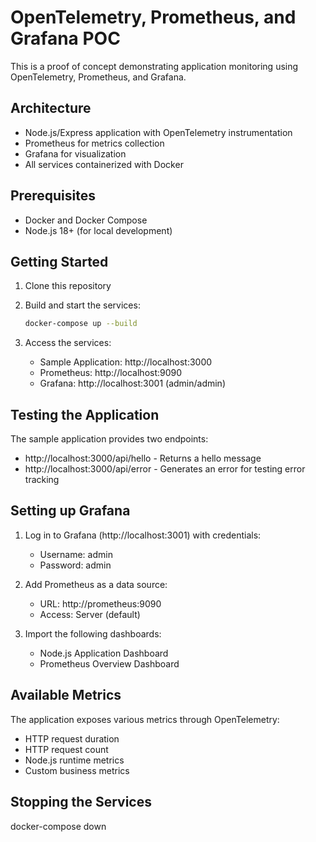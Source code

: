 # OpenTelemetry, Prometheus, and Grafana POC

This is a proof of concept demonstrating application monitoring using OpenTelemetry, Prometheus, and Grafana.

## Architecture

- Node.js/Express application with OpenTelemetry instrumentation
- Prometheus for metrics collection
- Grafana for visualization
- All services containerized with Docker

## Prerequisites

- Docker and Docker Compose
- Node.js 18+ (for local development)

## Getting Started

1. Clone this repository
2. Build and start the services:
   ```bash
   docker-compose up --build
   ```

3. Access the services:
   - Sample Application: http://localhost:3000
   - Prometheus: http://localhost:9090
   - Grafana: http://localhost:3001 (admin/admin)

## Testing the Application

The sample application provides two endpoints:
- http://localhost:3000/api/hello - Returns a hello message
- http://localhost:3000/api/error - Generates an error for testing error tracking

## Setting up Grafana

1. Log in to Grafana (http://localhost:3001) with credentials:
   - Username: admin
   - Password: admin

2. Add Prometheus as a data source:
   - URL: http://prometheus:9090
   - Access: Server (default)

3. Import the following dashboards:
   - Node.js Application Dashboard
   - Prometheus Overview Dashboard

## Available Metrics

The application exposes various metrics through OpenTelemetry:
- HTTP request duration
- HTTP request count
- Node.js runtime metrics
- Custom business metrics

## Stopping the Services

docker-compose down
